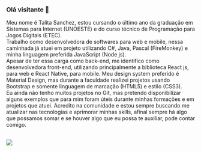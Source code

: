 ### Olá visitante 👋
Meu nome é Talita Sanchez, estou cursando o último ano da graduação em Sistemas para Internet (UNOESTE) e do curso técnico de Programação para Jogos Digitais (ETEC). <br/>
Trabalho como desenvolvedora de softwares para web e mobile, nessa caminhada já atuei em projeto utilizando C#, Java, Pascal (FireMonkey) e minha linguagem preferida JavaScript (Node js).<br/>
Apesar de ter essa carga como back-end, me identifico como desenvolvedora front-end, utilizando principalmente a biblioteca React js, para web e React Native, para mobile. Meu design system preferido é Material Design, mas durante a faculdade realizei projetos usando Bootstrap e somente linguagem de marcação (HTML5) e estilo (CSS3). <br/>
Eu ainda não tenho muitos projetos no Git, mas pretendo disponibilizar alguns exemplos que para mim foram úteis durante minhas formações e em projetos que atuei. Acredito na comunidade e estou sempre buscando me atualizar nas tecnologias e aprimorar minhas skills, afinal sempre há algo que possamos somar e se houver algo que eu possa te auxiliar, pode contar comigo.<br/><br/>

<a href="https://linkedin.com/in/talitabsanchez/" alt="Linkedin Talita Sanchez" target="_blank"><img src="https://img.shields.io/badge/-Talita_Sanchez-0077B5?style=for-the-badge&logo=Linkedin&logoColor=white"/></a>
